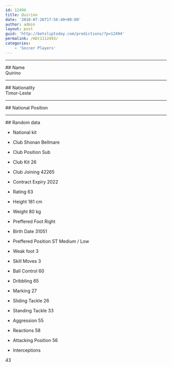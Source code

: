 ```yaml
---
id: 12494
title: Quirino
date: '2010-07-26T17:56:40+00:00'
author: admin
layout: post
guid: 'http://betsliptoday.com/predictions/?p=12494'
permalink: /mbt1112493/
categories:
    - 'Soccer Players'
---
```


- - - - - -

\## Name  
 Quirino

- - - - - -

\## Nationality  
 Timor-Leste

- - - - - -

\## National Position

- - - - - -

\## Random data

- National kit
- Club
 Shonan Bellmare

- Club Position
 Sub

- Club Kit
 26

- Club Joining
 42265

- Contract Expiry
 2022

- Rating
 63

- Height
 181 cm

- Weight
 80 kg

- Preffered Foot
 Right

- Birth Date
 31051

- Preffered Position
 ST Medium / Low

- Weak foot
 3

- Skill Moves
 3

- Ball Control
 60

- Dribbling
 65

- Marking
 27

- Sliding Tackle
 26

- Standing Tackle
 33

- Aggression
 55

- Reactions
 58

- Attacking Position
 56

- Interceptions

 43